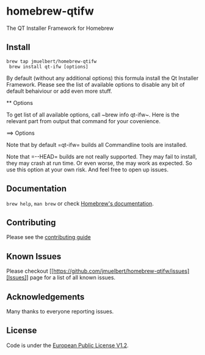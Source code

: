# homebrew-qtifw

The QT Installer Framework for Homebrew
## Install

    brew tap jmuelbert/homebrew-qtifw
     brew install qt-ifw [options]


By default (without any additional options) this formula install the
Qt Installer Framework. Please see the list of available options to
disable any bit of default behaiviour or add even more stuff.

** Options

To get list of all available options, call ~brew info qt-ifw~. Here is
the relevant part from output that command for your covenience.

==> Options

Note that by default =qt-ifw= builds all Commandline tools are installed.

Note that =--HEAD= builds are not really supported. They may fail to install,
they may crash at run time. Or even worse, the may work as expected. So use this
option at your own risk. And feel free to open up issues.
## Documentation
`brew help`, `man brew` or check [Homebrew's documentation](https://github.com/Homebrew/brew/blob/master/docs/README.md).
## Contributing
Please see the [contributing guide](https://github.com/jmuelbert/homebrew-qtifw/blob/master/.github/CONTRIBUTING.md)

## Known Issues

Please checkout [[https://github.com/jmuelbert/homebrew-qtifw/issues][Issues]] page for a list of all known issues.

## Acknowledgements

Many thanks to everyone reporting issues.

## License
Code is under the [European Public License V1.2](https://github.com/jmuelbert/homebrew-qtifw/blob/master/LICENSE.EUPL_1.2).